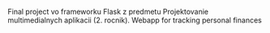 Final project vo frameworku Flask z predmetu Projektovanie multimedialnych aplikacii (2. rocnik).
Webapp for tracking personal finances
